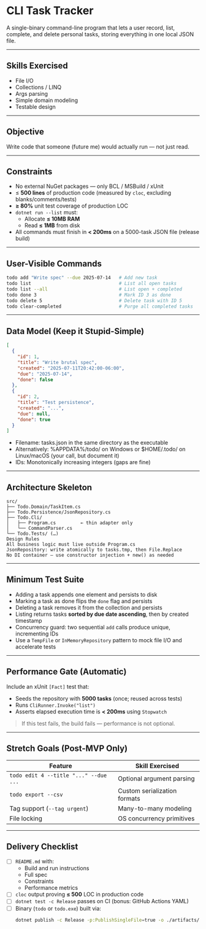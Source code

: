 # CLI Task Tracker

A single-binary command-line program that lets a user record, list, complete, and delete personal tasks, storing everything in one local JSON file.

---

## Skills Exercised

- File I/O  
- Collections / LINQ  
- Args parsing  
- Simple domain modeling  
- Testable design  

---

## Objective

Write code that someone (future me) would actually run — not just read.

---

## Constraints

- No external NuGet packages — only BCL / MSBuild / xUnit  
- ≤ **500 lines** of production code (measured by `cloc`, excluding blanks/comments/tests)  
- **≥ 80%** unit test coverage of production LOC  
- `dotnet run --list` must:
  - Allocate **≤ 10MB RAM**
  - Read **≤ 1MB** from disk  
- All commands must finish in **< 200ms** on a 5000-task JSON file (release build)

---

## User-Visible Commands

```bash
todo add "Write spec" --due 2025-07-14   # Add new task  
todo list                                # List all open tasks  
todo list --all                          # List open + completed  
todo done 3                              # Mark ID 3 as done  
todo delete 5                            # Delete task with ID 5  
todo clear-completed                     # Purge all completed tasks  
```

--- 

## Data Model (Keep it Stupid-Simple)

```json
[
  {
    "id": 1,
    "title": "Write brutal spec",
    "created": "2025-07-11T20:42:00-06:00",
    "due": "2025-07-14",
    "done": false
  },
  {
    "id": 2,
    "title": "Test persistence",
    "created": "...",
    "due": null,
    "done": true
  }
]
```

- Filename: tasks.json in the same directory as the executable
- Alternatively: %APPDATA%/todo/ on Windows or $HOME/.todo/ on Linux/macOS (your call, but document it)
- IDs: Monotonically increasing integers (gaps are fine)

---

## Architecture Skeleton

``` 
src/
├── Todo.Domain/TaskItem.cs
├── Todo.Persistence/JsonRepository.cs
├── Todo.Cli/
│   ├── Program.cs         ← thin adapter only
│   └── CommandParser.cs
└── Todo.Tests/ (…)
Design Rules
All business logic must live outside Program.cs
JsonRepository: write atomically to tasks.tmp, then File.Replace
No DI container — use constructor injection + new() as needed
```

---

## Minimum Test Suite

- Adding a task appends one element and persists to disk  
- Marking a task as done flips the `done` flag and persists  
- Deleting a task removes it from the collection and persists  
- Listing returns tasks **sorted by due date ascending**, then by created timestamp  
- Concurrency guard: two sequential `add` calls produce unique, incrementing IDs  
- Use a `TempFile` or `InMemoryRepository` pattern to mock file I/O and accelerate tests

---

## Performance Gate (Automatic)

Include an xUnit `[Fact]` test that:

- Seeds the repository with **5000 tasks** (once; reused across tests)  
- Runs `CliRunner.Invoke("list")`  
- Asserts elapsed execution time is **< 200ms** using `Stopwatch`

>  If this test fails, the build fails — performance is not optional.

---

## Stretch Goals (Post-MVP Only)

| Feature                            | Skill Exercised              |
|------------------------------------|------------------------------|
| `todo edit 4 --title "..." --due ...` | Optional argument parsing   |
| `todo export --csv`               | Custom serialization formats |
| Tag support (`--tag urgent`)      | Many-to-many modeling        |
| File locking                      | OS concurrency primitives    |

---

## Delivery Checklist

- [ ] `README.md` with:
  - Build and run instructions
  - Full spec
  - Constraints
  - Performance metrics
- [ ] `cloc` output proving **≤ 500** LOC in production code  
- [ ] `dotnet test -c Release` passes on CI (bonus: GitHub Actions YAML)  
- [ ] Binary (`todo` or `todo.exe`) built via:  
  ```bash
  dotnet publish -c Release -p:PublishSingleFile=true -o ./artifacts/
